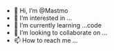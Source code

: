 - 👋 Hi, I’m @Mastmo
- 👀 I’m interested in ...
- 🌱 I’m currently learning ...code
- 💞️ I’m looking to collaborate on ...
- 📫 How to reach me ...

<!---
Mastmo/Mastmo is a ✨ special ✨ repository because its `README.md` (this file) appears on your GitHub profile.
You can click the Preview link to take a look at your changes.
--->
